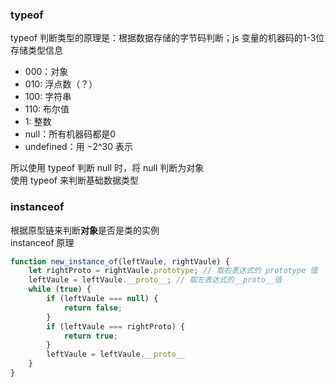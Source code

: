 ### typeof
typeof 判断类型的原理是：根据数据存储的字节码判断；js 变量的机器码的1-3位存储类型信息  
- 000：对象
- 010: 浮点数（？）
- 100: 字符串
- 110: 布尔值
- 1: 整数
- null：所有机器码都是0
- undefined：用 −2^30 表示

所以使用 typeof 判断 null 时，将 null 判断为对象  
使用 typeof 来判断基础数据类型


### instanceof
根据原型链来判断**对象**是否是类的实例  
instanceof 原理
```javascript
function new_instance_of(leftVaule, rightVaule) { 
    let rightProto = rightVaule.prototype; // 取右表达式的 prototype 值
    leftVaule = leftVaule.__proto__; // 取左表达式的__proto__值
    while (true) {
    	if (leftVaule === null) {
            return false;	
        }
        if (leftVaule === rightProto) {
            return true;	
        } 
        leftVaule = leftVaule.__proto__ 
    }
}
```
